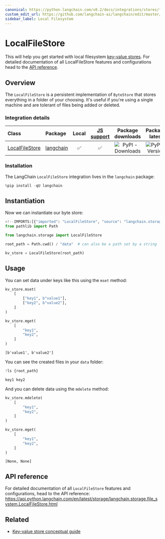 ```yaml
---
canonical: https://python.langchain.com/v0.2/docs/integrations/stores/file_system/
custom_edit_url: https://github.com/langchain-ai/langchain/edit/master/docs/docs/integrations/stores/file_system.ipynb
sidebar_label: Local Filesystem
---
```


# LocalFileStore

This will help you get started with local filesystem [key-value stores](/docs/concepts/#key-value-stores). For detailed documentation of all LocalFileStore features and configurations head to the [API reference](https://api.python.langchain.com/en/latest/storage/langchain.storage.file_system.LocalFileStore.html).

## Overview

The `LocalFileStore` is a persistent implementation of `ByteStore` that stores everything in a folder of your choosing. It's useful if you're using a single machine and are tolerant of files being added or deleted.

### Integration details

| Class | Package | Local | [JS support](https://js.langchain.com/v0.2/docs/integrations/stores/file_system) | Package downloads | Package latest |
| :--- | :--- | :---: | :---: |  :---: | :---: |
| [LocalFileStore](https://api.python.langchain.com/en/latest/storage/langchain.storage.file_system.LocalFileStore.html) | [langchain](https://api.python.langchain.com/en/latest/langchain_api_reference.html) | ✅ | ✅ | ![PyPI - Downloads](https://img.shields.io/pypi/dm/langchain?style=flat-square&label=%20) | ![PyPI - Version](https://img.shields.io/pypi/v/langchain?style=flat-square&label=%20) |

### Installation

The LangChain `LocalFileStore` integration lives in the `langchain` package:


```python
%pip install -qU langchain
```

## Instantiation

Now we can instantiate our byte store:


```python
<!--IMPORTS:[{"imported": "LocalFileStore", "source": "langchain.storage", "docs": "https://api.python.langchain.com/en/latest/storage/langchain.storage.file_system.LocalFileStore.html", "title": "LocalFileStore"}]-->
from pathlib import Path

from langchain.storage import LocalFileStore

root_path = Path.cwd() / "data"  # can also be a path set by a string

kv_store = LocalFileStore(root_path)
```

## Usage

You can set data under keys like this using the `mset` method:


```python
kv_store.mset(
    [
        ["key1", b"value1"],
        ["key2", b"value2"],
    ]
)

kv_store.mget(
    [
        "key1",
        "key2",
    ]
)
```



```output
[b'value1', b'value2']
```


You can see the created files in your `data` folder:


```python
!ls {root_path}
```
```output
key1 key2
```
And you can delete data using the `mdelete` method:


```python
kv_store.mdelete(
    [
        "key1",
        "key2",
    ]
)

kv_store.mget(
    [
        "key1",
        "key2",
    ]
)
```



```output
[None, None]
```


## API reference

For detailed documentation of all `LocalFileStore` features and configurations, head to the API reference: https://api.python.langchain.com/en/latest/storage/langchain.storage.file_system.LocalFileStore.html


## Related

- [Key-value store conceptual guide](/docs/concepts/#key-value-stores)